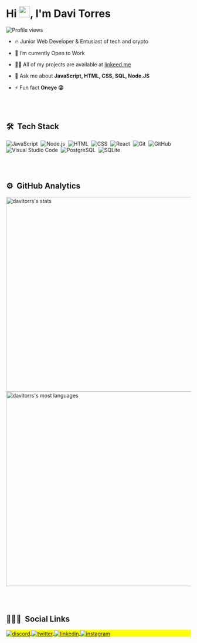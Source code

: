 
<h1 align="left">Hi <img src="https://raw.githubusercontent.com/kaueMarques/kaueMarques/master/hi.gif" width="30px">, I'm Davi Torres</h1>
<p align="left"> <img src="https://komarev.com/ghpvc/?username=davitorrs&color=yellow" alt="Profile views" /> </p>

- 🔥 Junior Web Developer & Entusiast of tech and crypto 

- 🔭 I’m currently Open to Work 

- 👨‍💻 All of my projects are available at [linkeed.me](https://www.linkeed.me)

- 💬 Ask me about **JavaScript, HTML, CSS, SQL, Node.JS**

- ⚡ Fun fact **Oneye 😜**

<br><br>

## 🛠 &nbsp;Tech Stack

![JavaScript](https://img.shields.io/badge/-JavaScript-05122A?style=flat&logo=javascript)&nbsp;
![Node.js](https://img.shields.io/badge/-Node.js-05122A?style=flat&logo=node.js)&nbsp;
![HTML](https://img.shields.io/badge/-HTML-05122A?style=flat&logo=HTML5)&nbsp;
![CSS](https://img.shields.io/badge/-CSS-05122A?style=flat&logo=CSS3&logoColor=1572B6)&nbsp;
![React](https://img.shields.io/badge/-React-05122A?style=flat&logo=react)&nbsp;
![Git](https://img.shields.io/badge/-Git-05122A?style=flat&logo=git)&nbsp;
![GitHub](https://img.shields.io/badge/-GitHub-05122A?style=flat&logo=github)&nbsp;
![Visual Studio Code](https://img.shields.io/badge/-Visual%20Studio%20Code-05122A?style=flat&logo=visual-studio-code&logoColor=007ACC)&nbsp;
![PostgreSQL](https://img.shields.io/badge/-PostgreSQL-05122A?style=flat&logo=postgresql)&nbsp;
![SQLite](https://img.shields.io/badge/-SQLite-05122A?style=flat&logo=sqlite)&nbsp;

<br><br>

## ⚙️ &nbsp;GitHub Analytics

<p align="left">
<img width="530em" src="https://github-readme-stats.vercel.app/api?username=davitorrs&show_icons=true&theme=vision-friendly-dark" alt="davitorrs's stats"/>
<img width="530em" src="https://github-readme-stats.vercel.app/api/top-langs/?username=davitorrs&layout=compact&theme=vision-friendly-dark" alt="davitorrs's most languages"/>
</p>

<br><br>

## 👨🏽‍🦲 &nbsp;Social Links

<p align="left" style="background:yellow">
<a href="https://discordapp.com/users/davitorrs#7537" target="_blank">
  <img align="center" src="https://img.shields.io/badge/-davitorrs-05122A?style=flat&logo=discord" alt="discord"/>
</a>
<a href="https://twitter.com/davitorrs" target="_blank">
  <img align="center" src="https://img.shields.io/badge/-davitorrs-05122A?style=flat&logo=twitter" alt="twitter"/>  
</a>
<a href="https://www.linkedin.com/in/torresdavi/" target="_blank">
  <img align="center" src="https://img.shields.io/badge/-davitorrs-05122A?style=flat&logo=linkedin" alt="linkedin"/>
</a>
<a href="https://instagram.com/davi.torrs" target="_blank">
 <img align="center" src="https://img.shields.io/badge/-davitorrs-05122A?style=flat&logo=instagram" alt="instagram"/>
</a>
</a>
</p>



<!--
 is a ✨ _special_ ✨ repository because its `README.md` (this file) appears on your GitHub profile.

Here are some ideas to get you started:

- 🔭 I’m currently working on ...
- 🌱 I’m currently learning ...
- 👯 I’m looking to collaborate on ...
- 🤔 I’m looking for help with ...
- 💬 Ask me about ...
- 📫 How to reach me: ...
- 😄 Pronouns: ...
- ⚡ Fun fact: ...
-->

